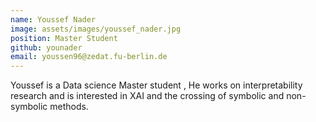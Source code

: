 ```yaml
---
name: Youssef Nader
image: assets/images/youssef_nader.jpg
position: Master Student
github: younader
email: youssen96@zedat.fu-berlin.de
---
```


Youssef is a Data science Master student , He works on interpretability research and is interested in XAI and the crossing of symbolic and non-symbolic methods. 